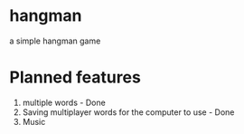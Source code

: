 # hangman
a simple hangman game

# Planned features

1. multiple words - Done
2. Saving multiplayer words for the computer to use - Done
3. Music
